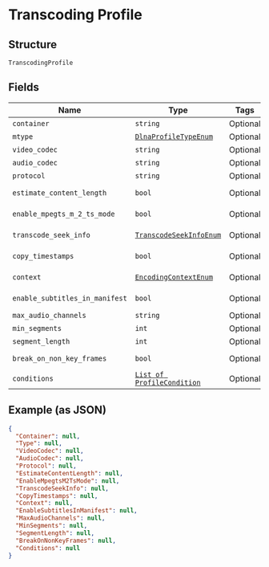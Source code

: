 
# Transcoding Profile

## Structure

`TranscodingProfile`

## Fields

| Name | Type | Tags | Description |
|  --- | --- | --- | --- |
| `container` | `string` | Optional | - |
| `mtype` | [`DlnaProfileTypeEnum`](../../doc/models/dlna-profile-type-enum.md) | Optional | - |
| `video_codec` | `string` | Optional | - |
| `audio_codec` | `string` | Optional | - |
| `protocol` | `string` | Optional | - |
| `estimate_content_length` | `bool` | Optional | **Default**: `False` |
| `enable_mpegts_m_2_ts_mode` | `bool` | Optional | **Default**: `False` |
| `transcode_seek_info` | [`TranscodeSeekInfoEnum`](../../doc/models/transcode-seek-info-enum.md) | Optional | **Default**: `'Auto'` |
| `copy_timestamps` | `bool` | Optional | **Default**: `False` |
| `context` | [`EncodingContextEnum`](../../doc/models/encoding-context-enum.md) | Optional | **Default**: `'Streaming'` |
| `enable_subtitles_in_manifest` | `bool` | Optional | **Default**: `False` |
| `max_audio_channels` | `string` | Optional | - |
| `min_segments` | `int` | Optional | **Default**: `0` |
| `segment_length` | `int` | Optional | **Default**: `0` |
| `break_on_non_key_frames` | `bool` | Optional | **Default**: `False` |
| `conditions` | [`List of ProfileCondition`](../../doc/models/profile-condition.md) | Optional | - |

## Example (as JSON)

```json
{
  "Container": null,
  "Type": null,
  "VideoCodec": null,
  "AudioCodec": null,
  "Protocol": null,
  "EstimateContentLength": null,
  "EnableMpegtsM2TsMode": null,
  "TranscodeSeekInfo": null,
  "CopyTimestamps": null,
  "Context": null,
  "EnableSubtitlesInManifest": null,
  "MaxAudioChannels": null,
  "MinSegments": null,
  "SegmentLength": null,
  "BreakOnNonKeyFrames": null,
  "Conditions": null
}
```

